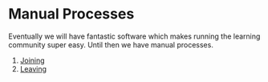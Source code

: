 Manual Processes
================

Eventually we will have fantastic software which makes running the learning community super easy. Until then we have manual processes.

1. [Joining](joining.md)
1. [Leaving](leaving.md)

